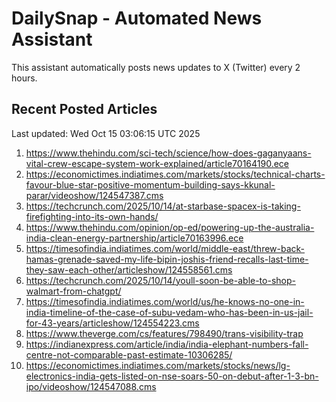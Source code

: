 # DailySnap - Automated News Assistant

This assistant automatically posts news updates to X (Twitter) every 2 hours.

## Recent Posted Articles

Last updated: Wed Oct 15 03:06:15 UTC 2025

1. https://www.thehindu.com/sci-tech/science/how-does-gaganyaans-vital-crew-escape-system-work-explained/article70164190.ece
2. https://economictimes.indiatimes.com/markets/stocks/technical-charts-favour-blue-star-positive-momentum-building-says-kkunal-parar/videoshow/124547387.cms
3. https://techcrunch.com/2025/10/14/at-starbase-spacex-is-taking-firefighting-into-its-own-hands/
4. https://www.thehindu.com/opinion/op-ed/powering-up-the-australia-india-clean-energy-partnership/article70163996.ece
5. https://timesofindia.indiatimes.com/world/middle-east/threw-back-hamas-grenade-saved-my-life-bipin-joshis-friend-recalls-last-time-they-saw-each-other/articleshow/124558561.cms
6. https://techcrunch.com/2025/10/14/youll-soon-be-able-to-shop-walmart-from-chatgpt/
7. https://timesofindia.indiatimes.com/world/us/he-knows-no-one-in-india-timeline-of-the-case-of-subu-vedam-who-has-been-in-us-jail-for-43-years/articleshow/124554223.cms
8. https://www.theverge.com/cs/features/798490/trans-visibility-trap
9. https://indianexpress.com/article/india/india-elephant-numbers-fall-centre-not-comparable-past-estimate-10306285/
10. https://economictimes.indiatimes.com/markets/stocks/news/lg-electronics-india-gets-listed-on-nse-soars-50-on-debut-after-1-3-bn-ipo/videoshow/124547088.cms
